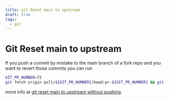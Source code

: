 ```yaml
---
title: git Reset main to upstream
draft: true
tags:
  - git
---
```

# Git Reset main to upstream
If you push a commit by mistake to the main branch of a fork repo and you want to revert those commits you can run

```bash
GIT_PR_NUMBER=72
git fetch origin pull/${GIT_PR_NUMBER}/head:pr-${GIT_PR_NUMBER} && git checkout pr-${GIT_PR_NUMBER}
```

more info at [git reset main to upstream without pushing](https://stackoverflow.com/questions/29049650/github-fork-your-branch-is-5-commits-ahead-how-to-clean-this-without-pushing).